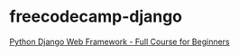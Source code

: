 # freecodecamp-django
[Python Django Web Framework - Full Course for Beginners](https://www.youtube.com/watch?v=F5mRW0jo-U4)
